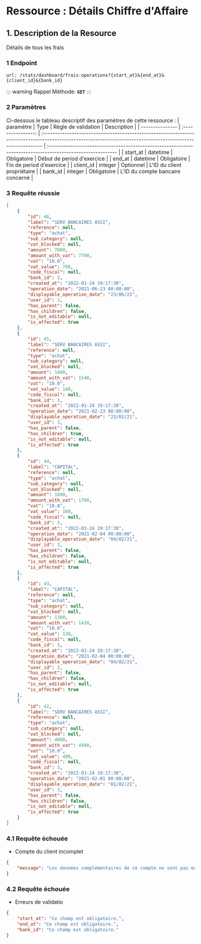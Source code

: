 # Ressource : Détails Chiffre d'Affaire

## 1. Description de la Resource

Détails de tous les frais


### 1 Endpoint

```
url: /stats/dashboard/frais-operations?{start_at}&{end_at}&{client_id}&{bank_id}
```

::: warning Rappel
Méthode: **`GET`**
:::

### 2 Paramètres

Ci-dessous le tableau descriptif des paramètres de cette ressource :
| paramètre | Type | Règle de validation | Description |
| --------------- | :----------------: | :------------------------------------------------------------------------------------------------------------------------------------------------------------ | :---------------------------------------------------------------------------------------------------------- |
| start_at | datetime | Obligatoire | Début de period d'exercice |
| end_at | datetime | Obligatoire | Fin de period d'exercice |
| client_id | integer | Optionnel | L'ID du client propriétaire |
| bank_id | integer | Obligatoire | L'ID du compte bancaire concerné |

### 3 Requête réussie

```json
[
    {
        "id": 46,
        "label": "SERV BANCAIRES ASSI",
        "reference": null,
        "type": "achat",
        "sub_category": null,
        "vat_blocked": null,
        "amount": 7000,
        "amount_with_vat": 7700,
        "vat": "10.0",
        "vat_value": 700,
        "code_fiscal": null,
        "bank_id": 3,
        "created_at": "2022-01-24 19:17:30",
        "operation_date": "2021-06-23 00:00:00",
        "displayable_operation_date": "23/06/21",
        "user_id": 3,
        "has_parent": false,
        "has_children": false,
        "is_not_editable": null,
        "is_affected": true
    },
    {
        "id": 45,
        "label": "SERV BANCAIRES ASSI",
        "reference": null,
        "type": "achat",
        "sub_category": null,
        "vat_blocked": null,
        "amount": 1400,
        "amount_with_vat": 1540,
        "vat": "10.0",
        "vat_value": 140,
        "code_fiscal": null,
        "bank_id": 3,
        "created_at": "2022-01-24 19:17:30",
        "operation_date": "2021-02-23 00:00:00",
        "displayable_operation_date": "23/02/21",
        "user_id": 3,
        "has_parent": false,
        "has_children": true,
        "is_not_editable": null,
        "is_affected": true
    },
    {
        "id": 44,
        "label": "CAPITAL",
        "reference": null,
        "type": "achat",
        "sub_category": null,
        "vat_blocked": null,
        "amount": 1600,
        "amount_with_vat": 1760,
        "vat": "10.0",
        "vat_value": 160,
        "code_fiscal": null,
        "bank_id": 3,
        "created_at": "2022-01-24 19:17:30",
        "operation_date": "2021-02-04 00:00:00",
        "displayable_operation_date": "04/02/21",
        "user_id": 3,
        "has_parent": false,
        "has_children": false,
        "is_not_editable": null,
        "is_affected": true
    },
    {
        "id": 43,
        "label": "CAPITAL",
        "reference": null,
        "type": "achat",
        "sub_category": null,
        "vat_blocked": null,
        "amount": 1300,
        "amount_with_vat": 1430,
        "vat": "10.0",
        "vat_value": 130,
        "code_fiscal": null,
        "bank_id": 3,
        "created_at": "2022-01-24 19:17:30",
        "operation_date": "2021-02-04 00:00:00",
        "displayable_operation_date": "04/02/21",
        "user_id": 3,
        "has_parent": false,
        "has_children": false,
        "is_not_editable": null,
        "is_affected": true
    },
    {
        "id": 42,
        "label": "SERV BANCAIRES ASSI",
        "reference": null,
        "type": "achat",
        "sub_category": null,
        "vat_blocked": null,
        "amount": 4000,
        "amount_with_vat": 4400,
        "vat": "10.0",
        "vat_value": 400,
        "code_fiscal": null,
        "bank_id": 3,
        "created_at": "2022-01-24 19:17:30",
        "operation_date": "2021-02-01 00:00:00",
        "displayable_operation_date": "01/02/21",
        "user_id": 3,
        "has_parent": false,
        "has_children": false,
        "is_not_editable": null,
        "is_affected": true
    }
]
```

### 4.1 Requête échouée

* Compte du client incomplet

```json
{
    "message": "Les données complémentaires de ce compte ne sont pas encore définies."
}
```

### 4.2 Requête échouée

* Erreurs de validatio

```json
{
    "start_at": "Ce champ est obligatoire.",
    "end_at": "Ce champ est obligatoire.",
    "bank_id": "Ce champ est obligatoire."
}
```
